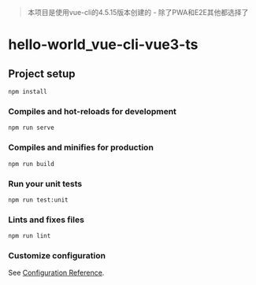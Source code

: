 > 本项目是使用vue-cli的4.5.15版本创建的 - 除了PWA和E2E其他都选择了

# hello-world_vue-cli-vue3-ts

## Project setup
```
npm install
```

### Compiles and hot-reloads for development
```
npm run serve
```

### Compiles and minifies for production
```
npm run build
```

### Run your unit tests
```
npm run test:unit
```

### Lints and fixes files
```
npm run lint
```

### Customize configuration
See [Configuration Reference](https://cli.vuejs.org/config/).
